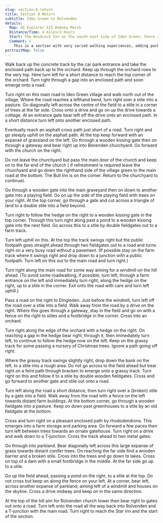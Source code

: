 ```yaml
---
slug: section-8-return
title: Section 8 Return
subtitle: Iden Green to Rolvenden
details:
  Map: OS Explorer 125 Romney Marsh
  Distance/Time: 4 miles/2 hours
  Start: The Woodcock Inn on the south east side of Iden Green; there is a car park in the wood opposite
  Comment: >
    This is a section with very varied walking experiences, adding parkland, lakes and windmills to fields and orchards. There is a short section of roadwalking that needs care, with suggestions to avoid some of it. The route is not always easy to find so keep checking map, landmarks and direction. Allow plenty of time.
portraitMap: false
---
```

Walk back up the concrete track by the car park entrance and take the enclosed path back up to the orchard. Keep up through the orchard rows to the very top. Here turn left for a short distance to reach the top corner of the orchard. Turn right through a gap into an enclosed path and soon emerge onto a road.

Turn right on this main road in Iden Green village and walk north out of the village. Where the road reaches a lefthand bend, turn right over a stile into a pasture. Go diagonally left across the centre of the field to a stile in a corner of trees at the far side. Cross onto a drive and go on up the drive towards a cottage. At an entrance gate bear left off the drive onto an enclosed path. In a short distance turn left onto another enclosed path.

Eventually reach an asphalt cross path just short of a road. Turn right and go steeply uphill on the asphalt path. At the top keep forward with an expanse of grassland on the left. Go through a wooden kissing gate then on through a gateway and bear right up into Benenden churchyard. Go forward with the church on the right.

Do not leave the churchyard but pass the main door of the church and keep on to the far end of the church ( if refreshment is required leave the churchyard and go down the righthand side of the village green to the main road at the bottom. The Bull Inn is on the corner. Return to the churchyard to continue).

Go through a wooden gate into the main graveyard then on down to another gate into a playing field. Go on up the side of the playing field with trees on your right. At the top corner, go through a gate and cut across a triangle of land to a double stile into a field beyond.

Turn right to follow the hedge on the right to a wooden kissing gate in the top corner. Through this turn right along past a pond to a wooden kissing gate into the next field. Go across this to a stile by double fieldgates out to a farm track.

Turn left uphill on this. At the top the track swings right but the public footpath goes straight ahead through two fieldgates out to a road and turns right on a very busy road without a pavement. (If possible stay on the farm track where it swings right and drop down to a junction with a public footpath. Turn left on this out to the main road and turn right.)

Turn right along the main road for some way aiming for a windmill on the hill ahead. (To avoid some roadwalking, if possible, turn left, through a farm entrance on the left and immediately turn right, along the hedge on the right, up to a stile in the corner. Exit onto the road with care and turn left uphill.)

Pass a road on the right to Dingleden. Just before the windmill, turn left off the road over a stile into a field. Walk away from the road by a drive on the right. Where this goes through a gateway, stay in the field and go on with a fence on the right to stiles and a footbridge in the corner. Cross into an orchard.

Turn right along the edge of the orchard with a hedge on the right. On reaching a gap in the hedge bear right, through it, then immediately turn left, to continue to follow the hedge now on the left. Keep on the grassy track for some passing a nursery of Christmas trees. Ignore a path going off right.

Where the grassy track swings slightly right, drop down the bank on the left, to a stile into a rough area. Do not go across to the field ahead but bear right on a feint path through bracken to emerge onto a grassy track. Turn right on this and follow it to a stile by double wooden fieldgates. Cross and go forward to another gate and stile out onto a road.

Turn left along the road a short distance, then turn right over a (broken) stile by a gate into a field. Walk away from the road with a fence on the left towards distant farm buildings. At the bottom corner, go through a wooden fieldgate into a pasture. Keep on down past greenhouses to a stile by an old fieldgate at the bottom.

Cross and turn right on a pleasant enclosed path by rhododendrons. This emerges into a farm storage and parking area. Go forward a few paces then turn left between trees towards an ornate gatehouse. Turn right on a drive and walk down to a T-junction. Cross the track ahead to two metal gates.

Go through into parkland. Bear diagonally left across this large expanse of grass towards distant conifer trees. On reaching the far side find a wooden barrier and a broken stile. Cross into the trees and go down to lakes. Cross on top of a dam with a small footbridge in the middle. At the far side go up to a stile.

Go up the field ahead, passing a pond on the right, to a stile at the top. Do not cross but keep on along the fence on your left. At a corner, bear left, across another expanse of parkland, aiming left of a windmill and houses on the skyline. Cross a drive midway and keep on in the same direction.

At the top of the hill aim for Rolvenden church tower then bear right to gates out onto a road. Turn left onto the road all the way back into Rolvenden and a T-junction with the main road. Turn right to reach the Star inn and the start of the section.

